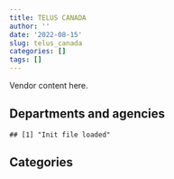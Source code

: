 ```yaml
---
title: TELUS CANADA
author: ''
date: '2022-08-15'
slug: telus_canada
categories: []
tags: []
---
```


<script src="/rmarkdown-libs/htmlwidgets/htmlwidgets.js"></script>
<link href="/rmarkdown-libs/datatables-css/datatables-crosstalk.css" rel="stylesheet" />
<script src="/rmarkdown-libs/datatables-binding/datatables.js"></script>
<script src="/rmarkdown-libs/jquery/jquery-3.6.0.min.js"></script>
<link href="/rmarkdown-libs/dt-core-bootstrap/css/dataTables.bootstrap.min.css" rel="stylesheet" />
<link href="/rmarkdown-libs/dt-core-bootstrap/css/dataTables.bootstrap.extra.css" rel="stylesheet" />
<script src="/rmarkdown-libs/dt-core-bootstrap/js/jquery.dataTables.min.js"></script>
<script src="/rmarkdown-libs/dt-core-bootstrap/js/dataTables.bootstrap.min.js"></script>
<link href="/rmarkdown-libs/crosstalk/css/crosstalk.min.css" rel="stylesheet" />
<script src="/rmarkdown-libs/crosstalk/js/crosstalk.min.js"></script>
<script src="/rmarkdown-libs/htmlwidgets/htmlwidgets.js"></script>
<link href="/rmarkdown-libs/datatables-css/datatables-crosstalk.css" rel="stylesheet" />
<script src="/rmarkdown-libs/datatables-binding/datatables.js"></script>
<script src="/rmarkdown-libs/jquery/jquery-3.6.0.min.js"></script>
<link href="/rmarkdown-libs/dt-core-bootstrap/css/dataTables.bootstrap.min.css" rel="stylesheet" />
<link href="/rmarkdown-libs/dt-core-bootstrap/css/dataTables.bootstrap.extra.css" rel="stylesheet" />
<script src="/rmarkdown-libs/dt-core-bootstrap/js/jquery.dataTables.min.js"></script>
<script src="/rmarkdown-libs/dt-core-bootstrap/js/dataTables.bootstrap.min.js"></script>
<link href="/rmarkdown-libs/crosstalk/css/crosstalk.min.css" rel="stylesheet" />
<script src="/rmarkdown-libs/crosstalk/js/crosstalk.min.js"></script>

Vendor content here.

## Departments and agencies

    ## [1] "Init file loaded"

<div id="htmlwidget-1" style="width:100%;height:auto;" class="datatables html-widget"></div>
<script type="application/json" data-for="htmlwidget-1">{"x":{"style":"bootstrap","filter":"none","vertical":false,"data":[["<a href=\"/departments/cas-satj/\">Courts Administration Service | Service administratif des tribunaux judiciaires<\/a>","<a href=\"/departments/cbsa-asfc/\">Canada Border Services Agency | Agence des services frontaliers du Canada<\/a>","<a href=\"/departments/ced-dec/\">Canada Economic Development for Quebec Regions | Développement économique Canada pour les régions du Québec<\/a>","<a href=\"/departments/cic/\">Immigration, Refugees and Citizenship Canada | Immigration, Réfugiés et Citoyenneté Canada<\/a>","<a href=\"/departments/cics-scic/\">Canadian Intergovernmental Conference Secretariat | Secrétariat des conférences intergouvernementales canadiennes<\/a>","<a href=\"/departments/cra-arc/\">Canada Revenue Agency | Agence du revenu du Canada<\/a>","<a href=\"/departments/crtc/\">Canadian Radio-television and Telecommunications Commission | Conseil de la radiodiffusion et des télécommunications canadiennes<\/a>","<a href=\"/departments/csa-asc/\">Canadian Space Agency | Agence spatiale canadienne<\/a>","<a href=\"/departments/csc-scc/\">Correctional Service of Canada | Service correctionnel du Canada<\/a>","<a href=\"/departments/csps-efpc/\">Canada School of Public Service | École de la fonction publique du Canada<\/a>","<a href=\"/departments/cta-otc/\">Canadian Transportation Agency | Office des transports du Canada<\/a>","<a href=\"/departments/dfatd-maecd/\">Global Affairs Canada | Affaires mondiales Canada<\/a>","<a href=\"/departments/dfo-mpo/\">Fisheries and Oceans Canada | Pêches et Océans Canada<\/a>","<a href=\"/departments/dnd-mdn/\">National Defence | Défense nationale<\/a>","<a href=\"/departments/esdc-edsc/\">Employment and Social Development Canada | Emploi et Développement social Canada<\/a>","<a href=\"/departments/fin/\">Department of Finance Canada | Ministère des Finances Canada<\/a>","<a href=\"/departments/hc-sc/\">Health Canada | Santé Canada<\/a>","<a href=\"/departments/ic/\">Innovation, Science and Economic Development Canada | Innovation, Sciences et Développement économique Canada<\/a>","<a href=\"/departments/jus/\">Department of Justice Canada | Ministère de la Justice Canada<\/a>","<a href=\"/departments/nfb-onf/\">National Film Board | Office national du film<\/a>","<a href=\"/departments/nrc-cnrc/\">National Research Council Canada | Conseil national de recherches Canada<\/a>","<a href=\"/departments/oag-bvg/\">Office of the Auditor General of Canada | Bureau du vérificateur général du Canada<\/a>","<a href=\"/departments/osfi-bsif/\">Office of the Superintendent of Financial Institutions Canada | Bureau du surintendant des institutions financières Canada<\/a>","<a href=\"/departments/pbc-clcc/\">Parole Board of Canada | Commission des libérations conditionnelles du Canada<\/a>","<a href=\"/departments/pc/\">Parks Canada | Parcs Canada<\/a>","<a href=\"/departments/pch/\">Canadian Heritage | Patrimoine canadien<\/a>","<a href=\"/departments/pco-bcp/\">Privy Council Office | Bureau du Conseil privé<\/a>","<a href=\"/departments/phac-aspc/\">Public Health Agency of Canada | Agence de la santé publique du Canada<\/a>","<a href=\"/departments/pwgsc-tpsgc/\">Public Services and Procurement Canada | Services publics et Approvisionnement Canada<\/a>","<a href=\"/departments/rcmp-grc/\">Royal Canadian Mounted Police | Gendarmerie royale du Canada<\/a>","<a href=\"/departments/ssc-spc/\">Shared Services Canada | Services partagés Canada<\/a>","<a href=\"/departments/statcan/\">Statistics Canada | Statistique Canada<\/a>","<a href=\"/departments/tbs-sct/\">Treasury Board of Canada Secretariat | Secrétariat du Conseil du Trésor du Canada<\/a>","<a href=\"/departments/tc/\">Transport Canada | Transports Canada<\/a>","<a href=\"/departments/vac-acc/\">Veterans Affairs Canada | Anciens Combattants Canada<\/a>","<a href=\"/departments/vrab-tacra/\">Veterans Review and Appeal Board | Tribunal des anciens combattants (révision et appel)<\/a>"],["$ 1,828,543.13","$   206,604.80","$    31,219.12","$   308,199.99","$    17,017.80","$    52,786.34","$   368,897.77","$    16,385.27","$    16,272.21","$   278,696.75",null,"$   347,042.98","$   607,930.72","$   932,510.60","$   618,145.92",null,null,"$     3,665.02","$    19,314.79",null,null,"$    49,607.94","$   329,618.88",null,"$   139,834.09",null,"$    57,686.20","$    13,972.20","$   932,082.05","$ 1,619,395.13","$96,326,049.56",null,"$    64,628.99","$   581,543.61",null,"$    45,843.39"],["$    78,183.62","$   417,305.45","$     6,334.31","$    25,511.86",null,"$    45,237.14","$   271,759.59",null,"$    22,503.60",null,null,null,"$ 1,670,546.96","$   629,559.84",null,"$   111,296.37",null,"$    20,661.13",null,null,"$   143,297.42","$    44,739.79","$   368,148.40",null,"$    36,851.73","$    16,458.45","$    34,489.25",null,"$ 1,707,029.44","$   629,134.81","$96,061,452.71","$    23,404.93","$     5,660.25","$   432,287.05","$    31,977.16",null],["$   164,395.73","$   222,129.72",null,null,null,null,null,null,"$       485.26",null,null,null,"$   236,598.72","$   358,938.46","$   160,067.79","$    63,386.81","$    14,084.77","$    31,007.02",null,"$    48,910.27","$    20,875.87","$    28,899.83","$   941,864.07",null,null,"$    12,320.17","$    28,490.08",null,"$ 2,359,732.67","$   543,627.53","$91,119,392.17","$    10,495.07",null,"$   248,565.27",null,null],["$    27,108.63","$   250,289.24",null,"$    55,922.64",null,"$     3,170.04",null,null,"$   133,877.17",null,"$     4,418.15","$   109,511.17","$   498,854.66","$   503,960.90","$   158,738.91","$    15,014.18",null,"$    10,026.56","$     6,937.89",null,"$    12,174.46","$    27,017.17","$   162,927.94","$    76,020.00",null,"$    12,320.21","$    14,803.00","$    84,078.64","$   372,152.79","$   592,757.84","$84,956,416.53",null,null,"$    87,414.35",null,null]],"container":"<table class=\"table table-striped table-hover row-border order-column display\">\n  <thead>\n    <tr>\n      <th>Department<\/th>\n      <th>2017-2018<\/th>\n      <th>2018-2019<\/th>\n      <th>2019-2020<\/th>\n      <th>2020-2021<\/th>\n    <\/tr>\n  <\/thead>\n<\/table>","options":{"order":[[4,"desc"]],"pageLength":10,"autoWidth":true,"columnDefs":[],"orderClasses":false}},"evals":[],"jsHooks":[]}</script>

## Categories

<div id="htmlwidget-2" style="width:100%;height:auto;" class="datatables html-widget"></div>
<script type="application/json" data-for="htmlwidget-2">{"x":{"style":"bootstrap","filter":"none","vertical":false,"data":[["<a href=\"/categories/1_facilities_and_construction/\">1_facilities_and_construction<\/a>","<a href=\"/categories/10_office_management/\">10_office_management<\/a>","<a href=\"/categories/11_defence/\">11_defence<\/a>","<a href=\"/categories/2_professional_services/\">2_professional_services<\/a>","<a href=\"/categories/3_information_technology/\">3_information_technology<\/a>","<a href=\"/categories/6_industrial_products_and_services/\">6_industrial_products_and_services<\/a>","<a href=\"/categories/9_human_capital/\">9_human_capital<\/a>",null],["$    161,956.92","$    468,637.18","$    590,967.04","$     23,761.50","$103,027,782.97","$  1,254,696.94",null,"$    285,692.67"],["$     87,104.59","$  1,017,669.43","$    573,728.59","$     21,462.00","$100,178,487.32","$    479,154.12","$    190,532.55","$    285,692.67"],["$     90,510.71","$    142,537.07","$    239,831.23","$     17,833.96","$ 95,541,761.14","$    221,435.89","$     73,881.88","$    286,475.39"],["$     38,266.74","$    630,500.84","$    468,103.41","$     44,763.22","$ 86,522,725.19","$    142,824.92","$     15,014.18","$    313,714.58"]],"container":"<table class=\"table table-striped table-hover row-border order-column display\">\n  <thead>\n    <tr>\n      <th>Category<\/th>\n      <th>2017-2018<\/th>\n      <th>2018-2019<\/th>\n      <th>2019-2020<\/th>\n      <th>2020-2021<\/th>\n    <\/tr>\n  <\/thead>\n<\/table>","options":{"order":[[4,"desc"]],"pageLength":20,"autoWidth":true,"columnDefs":[],"orderClasses":false,"lengthMenu":[10,20,25,50,100]}},"evals":[],"jsHooks":[]}</script>
